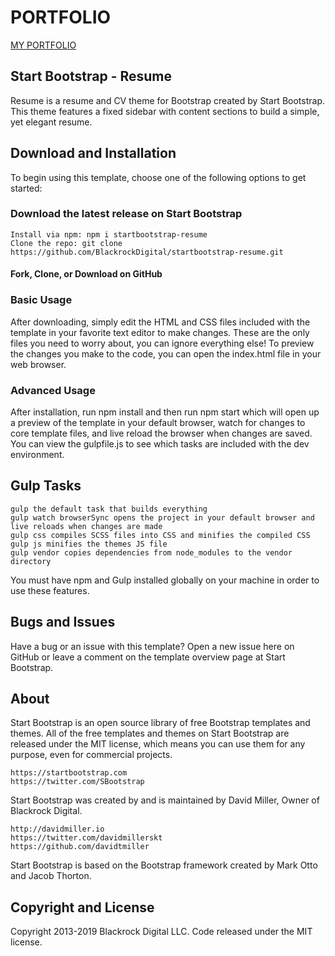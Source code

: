 # PORTFOLIO
[MY PORTFOLIO](https://itiviresh.github.io/PORTFOLIO/PortFolio/portfolio.html)

## Start Bootstrap - Resume
Resume is a resume and CV theme for Bootstrap created by Start Bootstrap. This theme features a fixed sidebar with content sections to build a simple, yet elegant resume.

## Download and Installation
To begin using this template, choose one of the following options to get started:

### Download the latest release on Start Bootstrap

    Install via npm: npm i startbootstrap-resume
    Clone the repo: git clone https://github.com/BlackrockDigital/startbootstrap-resume.git

#### Fork, Clone, or Download on GitHub

### Basic Usage
After downloading, simply edit the HTML and CSS files included with the template in your favorite text editor to make changes. These are the only files you need to worry about, you can ignore everything else! To preview the changes you make to the code, you can open the index.html file in your web browser.

### Advanced Usage
After installation, run npm install and then run npm start which will open up a preview of the template in your default browser, watch for changes to core template files, and live reload the browser when changes are saved. You can view the gulpfile.js to see which tasks are included with the dev environment.

## Gulp Tasks
    gulp the default task that builds everything
    gulp watch browserSync opens the project in your default browser and live reloads when changes are made
    gulp css compiles SCSS files into CSS and minifies the compiled CSS
    gulp js minifies the themes JS file
    gulp vendor copies dependencies from node_modules to the vendor directory
You must have npm and Gulp installed globally on your machine in order to use these features.

## Bugs and Issues
Have a bug or an issue with this template? Open a new issue here on GitHub or leave a comment on the template overview page at Start Bootstrap.

## About
Start Bootstrap is an open source library of free Bootstrap templates and themes. All of the free templates and themes on Start Bootstrap are released under the MIT license, which means you can use them for any purpose, even for commercial projects.

    https://startbootstrap.com
    https://twitter.com/SBootstrap
Start Bootstrap was created by and is maintained by David Miller, Owner of Blackrock Digital.

    http://davidmiller.io
    https://twitter.com/davidmillerskt
    https://github.com/davidtmiller
Start Bootstrap is based on the Bootstrap framework created by Mark Otto and Jacob Thorton.

## Copyright and License
Copyright 2013-2019 Blackrock Digital LLC. Code released under the MIT license.
